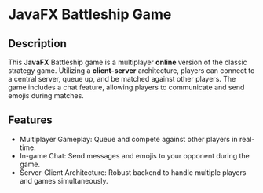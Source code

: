 # JavaFX Battleship Game
## Description
This **JavaFX** Battleship game is a multiplayer **online** version of the classic strategy game. Utilizing a **client-server** architecture, players can connect to a central server, queue up, and be matched against other players. The game includes a chat feature, allowing players to communicate and send emojis during matches.

## Features
- Multiplayer Gameplay: Queue and compete against other players in real-time.
- In-game Chat: Send messages and emojis to your opponent during the game.
- Server-Client Architecture: Robust backend to handle multiple players and games simultaneously.
